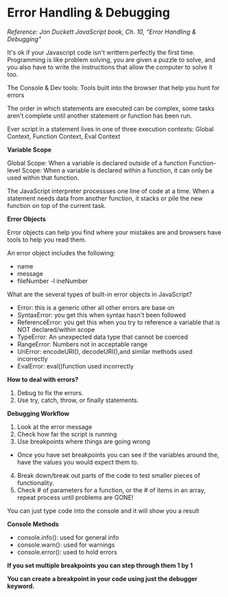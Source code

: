 # Error Handling & Debugging

*Reference: Jon Duckett JavaScript book, Ch. 10, “Error Handling & Debugging”*

It's ok if your Javascript code isn't writtern perfectly the first time. Programming is like problem solving, you are given a puzzle to solve, and you also have to write the instructions that allow the computer to solve it too. 

The Console & Dev tools: Tools built into the browser that help you hunt for errors

The order in which statements are executed can be complex, some tasks aren't complete until another statement or function has been run. 

Ever script in a statement lives in one of three execution contexts: Global Context, Function Context, Eval Context

**Variable Scope**

Global Scope: When a variable is declared outside of a function
Function-level Scope: When a variable is declared within a function, it can only be used within that function. 

The JavaScript interpreter processses one line of code at a time. When a statement needs data from another function, it stacks or pile the new function on top of the current task. 

**Error Objects**

Error objects can help you find where your mistakes are and browsers have tools to help you read them.

An error object includes the following:

- name
- message
- fileNumber
-l ineNumber

What are the several types of built-in error objects in JavaScript?

- Error: this is a generic other all other errors are base on
- SyntaxError: you get this when syntax hasn't been followed
- ReferenceError: you get this when you try to reference a variable that is NOT declared/within scope 
- TypeError: An unexpected data type that cannot be coerced
- RangeError: Numbers not in acceptable range
- UriError: encodeURI(), decodeURI(),and similar methods used incorrectly
- EvalError: eval()function used incorrectly

**How to deal with errors?**

1. Debug to fix the errors. 
2. Use try, catch, throw, or finally statements. 

**Debugging Workflow**

1. Look at the error message
2. Check how far the script is running
3. Use breakpoints where things are going wrong
- Once you have set breakpoints you can see if the variables around the, have the values you would expect them to.
4. Break down/break out parts of the code to test smaller pieces of functionality.
5. Check # of parameters for a function, or the # of items in an array, repeat process until problems are GONE!

You can just type code into the console and it will show you a result

**Console Methods**

- console.info(): used for general info
- console.warn(): used for warnings
- console.error(): used to hold errors

**If you set multiple breakpoints you can step through them 1 by 1**

**You can create a breakpoint in your code using just the debugger keyword.**

